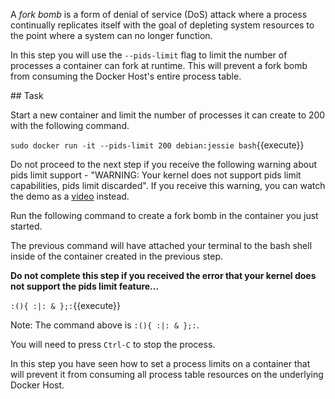 A _fork bomb_ is a form of denial of service (DoS) attack where a process continually replicates itself with the goal of depleting system resources to the point where a system can no longer function.

In this step you will use the ``--pids-limit`` flag to limit the number of processes a container can fork at runtime. This will prevent a fork bomb from consuming the Docker Host's entire process table.


## Task

Start a new container and limit the number of processes it can create to 200 with the following command.


`sudo docker run -it --pids-limit 200 debian:jessie bash`{{execute}}

Do not proceed to the next step if you receive the following warning about pids limit support - "WARNING: Your kernel does not support pids limit capabilities, pids limit discarded". If you receive this warning, you can watch the demo as a [video](https://asciinema.org/a/dewdpjlzom4zasdz0c0c46jt9) instead.


Run the following command to create a fork bomb in the container you just started.

The previous command will have attached your terminal to the bash shell inside of the container created in the previous step.

**Do not complete this step if you received the error that your kernel does not support the pids limit feature...**


`:(){ :|: & };:`{{execute}}

Note: The command above is ``:(){ :|: & };:``.

You will need to press `Ctrl-C` to stop the process.

In this step you have seen how to set a process limits on a container that will prevent it from consuming all process table resources on the underlying Docker Host.
